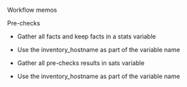 Workflow memos

Pre-checks
  - Gather all facts and keep facts in a stats variable
  - Use the inventory_hostname as part of the variable name
  
  
  - Gather all pre-checks results in sats variable 
  - Use the inventory_hostname as part of the variable name
